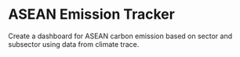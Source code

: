 # ASEAN Emission Tracker

Create a dashboard for ASEAN carbon emission based on sector and subsector using data from climate trace.





